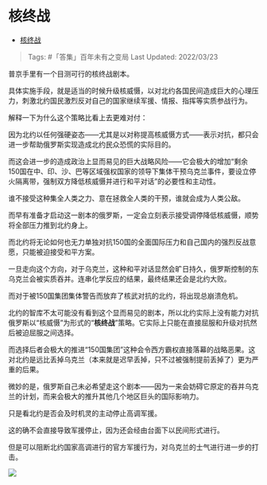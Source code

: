 # 核终战

- [核终战](https://zhuanlan.zhihu.com/p/484578437)

>Tags: #「答集」百年未有之变局 
>Last Updated: 2022/03/23

普京手里有一个目测可行的核终战剧本。

具体实施手段，就是适当的时候升级核威慑，以对北约各国民间造成巨大的心理压力，刺激北约国民激烈反对自己的国家继续军援、情报、指挥等实质参战行为。

解释一下为什么这个策略比看上去更难对付：

因为北约以任何强硬姿态——尤其是以对称提高核威慑方式——表示对抗，都只会进一步帮助俄罗斯实现造成北约民众恐慌的实际目的。

而这会进一步的造成政治上显而易见的巨大战略风险——它会极大的增加“剩余150国在中、印、沙、巴等区域强权国家的领导下集体干预乌克兰事件，要设立停火隔离带，强制双方降低核威慑并进行和平对话”的必要性和主动性。

谁不接受这种集全人类之力、意在拯救全人类的干预，谁就会成为人类公敌。

而早有准备才启动这一剧本的俄罗斯，一定会立刻表示接受调停降低核威慑，顺势将全部压力推到北约身上。

而北约将无论如何也无力单独对抗150国的全面国际压力和自己国内的强烈反战意愿，只能被迫接受和平方案。

一旦走向这个方向，对于乌克兰，这种和平对话显然会旷日持久，俄罗斯控制的东乌克兰会被实质吞并。连串化学反应的结果，最终结果还会是北约大败。

而对于被150国集团集体警告而放弃了核武对抗的北约，将出现总崩溃危机。

  

北约的智库不太可能没有看到这个显而易见的剧本，所以北约实际上没有能力对抗俄罗斯以“核威慑”为形式的“**核终战**”策略。它实际上只能在直接屈服和升级对抗然后被迫屈服之间选择。

而选择后者会极大的推进“150国集团”这种会令西方霸权直接落幕的战略恶果。这对北约是远比丢掉乌克兰（本来就是迟早丢掉，只不过被强制提前丢掉了）更为严重的后果。

微妙的是，俄罗斯自己未必希望走这个剧本——因为一来会妨碍它原定的吞并乌克兰的计划，而来会极大的推升其他几个地区巨头的国际影响力。

只是看北约是否会及时机灵的主动停止高调军援。

  

这的确不会直接导致军援停止，因为还会经由台面下以民间形式进行。

但是可以阻断北约国家高调进行的官方军援行为，对乌克兰的士气进行进一步的打击。

![](https://pic4.zhimg.com/v2-426cb5712a400d66490c494f03e8c5db_b.jpg)